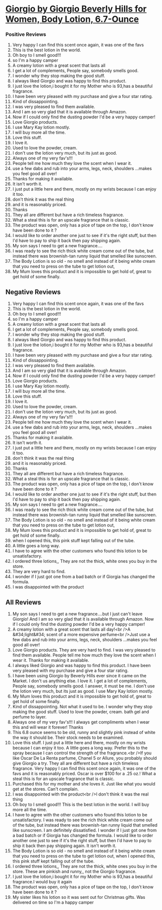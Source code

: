 # [Giorgio by Giorgio Beverly Hills for Women, Body Lotion, 6.7-Ounce](https://products.checkmycream.com/products/Giorgio-by-Giorgio-Beverly-Hills-for-Women-Body-Lotion-6.7-Ounce.html)

### Positive Reviews

<ol>
      <li>Very happy I can find this scent once again, it was one of the favs</li>
      <li>This is the best lotion in the world.</li>
      <li>Oh boy to I smell good!!!</li>
      <li>so I&#x27;m a happy camper</li>
      <li>A creamy lotion with a great scent that lasts all</li>
      <li>I get a lot of complements, People say, somebody smells good.</li>
      <li>I wonder why they stop making the good stuff.  </li>
      <li>I always liked Giorgio and was happy to find this product.  </li>
      <li>I just love the lotion,i bought it for my Mother who is 93,has a beautiful fragrance.</li>
      <li>I have been very pleased with my purchase and give a four star rating.</li>
      <li>Kind of dissappointing.</li>
      <li>I was very pleased to find them available.  </li>
      <li>And I am so very glad that it is available through Amazon.</li>
      <li>Now if I could only find the dusting powder I&#x27;d be a very happy camper!</li>
      <li>Love Giorgio products.  </li>
      <li>I use Mary Kay lotion mostly.</li>
      <li>I will buy more all the time.</li>
      <li>Love this stuff.  </li>
      <li>I love it.</li>
      <li>Used to love the powder, cream.</li>
      <li>I don&#x27;t use the lotion very much, but its just as good.</li>
      <li>Always one of my very fav&#x27;s!!!  </li>
      <li>People tell me how much they love the scent when I wear it.</li>
      <li>use a few dabs and rub into your arms, legs, neck, shoulders ...makes you feel good all over!</li>
      <li>Thanks for making it available.</li>
      <li>It isn&#x27;t worth it.</li>
      <li>I just put a little here and there, mostly on my wrists because I can enjoy it too.  </li>
      <li>don&#x27;t think it was the real thing</li>
      <li>and it is reasonably priced.  </li>
      <li>Thanks</li>
      <li>They all are different but have a rich timeless fragrance.  </li>
      <li>What a steal this is for an upscale fragrance that is classic.</li>
      <li>The product was open, only has a pice of tape on the top, I don&#x27;t know have been done to it ?</li>
      <li>I would like to order another one just to see if it&#x27;s the right stuff, but then I&#x27;d have to pay to ship it back then pay shipping again.</li>
      <li>My son says I need to get a new fragrance....</li>
      <li>I was ready to see the rich thick white cream come out of the tube, but instead there was brownish-tan runny liquid that smelled like sunscreen.</li>
      <li>The Body Lotion is so old - no smell and instead of it being white cream that you need to press on the tube to get lotion out,</li>
      <li>My Mum loves this product and it is impossible to get hold of, great to get hold of some finally.</li>
</ol>


<h2>Negative Reviews</h2>
<ol>
<li> Very happy I can find this scent once again, it was one of the favs</li>
<li> This is the best lotion in the world.</li>
<li> Oh boy to I smell good!!!</li>
<li> so I&#x27;m a happy camper</li>
<li> A creamy lotion with a great scent that lasts all</li>
<li> I get a lot of complements, People say, somebody smells good.</li>
<li> I wonder why they stop making the good stuff.  </li>
<li> I always liked Giorgio and was happy to find this product.  </li>
<li> I just love the lotion,i bought it for my Mother who is 93,has a beautiful fragrance.</li>
<li> I have been very pleased with my purchase and give a four star rating.</li>
<li> Kind of dissappointing.</li>
<li> I was very pleased to find them available.  </li>
<li> And I am so very glad that it is available through Amazon.</li>
<li> Now if I could only find the dusting powder I&#x27;d be a very happy camper!</li>
<li> Love Giorgio products.  </li>
<li> I use Mary Kay lotion mostly.</li>
<li> I will buy more all the time.</li>
<li> Love this stuff.  </li>
<li> I love it.</li>
<li> Used to love the powder, cream.</li>
<li> I don&#x27;t use the lotion very much, but its just as good.</li>
<li> Always one of my very fav&#x27;s!!!  </li>
<li> People tell me how much they love the scent when I wear it.</li>
<li> use a few dabs and rub into your arms, legs, neck, shoulders ...makes you feel good all over!</li>
<li> Thanks for making it available.</li>
<li> It isn&#x27;t worth it.</li>
<li> I just put a little here and there, mostly on my wrists because I can enjoy it too.  </li>
<li> don&#x27;t think it was the real thing</li>
<li> and it is reasonably priced.  </li>
<li> Thanks</li>
<li> They all are different but have a rich timeless fragrance.  </li>
<li> What a steal this is for an upscale fragrance that is classic.</li>
<li> The product was open, only has a pice of tape on the top, I don&#x27;t know have been done to it ?</li>
<li> I would like to order another one just to see if it&#x27;s the right stuff, but then I&#x27;d have to pay to ship it back then pay shipping again.</li>
<li> My son says I need to get a new fragrance....</li>
<li> I was ready to see the rich thick white cream come out of the tube, but instead there was brownish-tan runny liquid that smelled like sunscreen.</li>
<li> The Body Lotion is so old - no smell and instead of it being white cream that you need to press on the tube to get lotion out,</li>
<li> My Mum loves this product and it is impossible to get hold of, great to get hold of some finally.</li>
<li> when I opened this, this pink stuff kept falling out of the tube.</li>
<li> A little goes a long way.  </li>
<li> I have to agree with the other customers who found this lotion to be unsatisfactory.</li>
<li> I ordered three lotions,,  They are not the thick, white ones you buy in the store.</li>
<li> They are very hard to find.  </li>
<li> I wonder if I just got one from a bad batch or if Giorgia has changed the formula.</li>
<li> I was disappointed with the product</li>
</ol>

<h2>All Reviews</h2>

<ol>
    <li> My son says I need to get a new fragrance....but I just can&#x27;t leave Giorgio! And I am so very glad that it is available through Amazon. Now if I could only find the dusting powder I&#x27;d be a very happy camper!</li>
    <li> A creamy lotion with a great scent that lasts all day!&lt;br /&gt;A &amp;#34;light&amp;#34; scent of a more expensive perfume&lt;br /&gt;Just use a few dabs and rub into your arms, legs, neck, shoulders ...makes you feel good all over!</li>
    <li> Love Giorgio products.  They are very hard to find.  I was very pleased to find them available.  People tell me how much they love the scent when I wear it. Thanks for making it available.</li>
    <li> I always liked Giorgio and was happy to find this product.  I have been very pleased with my purchase and give a four star rating.</li>
    <li> I have been using Giorgio by Beverly Hills ever since it came on the Market. I don&#x27;t us anything else. I love it. I get a lot of complements, People say, somebody smells good. I answer, it must be me. I don&#x27;t use the lotion very much, but its just as good. I use Mary Kay lotion mostly.</li>
    <li> My Mum loves this product and it is impossible to get hold of, great to get hold of some finally.</li>
    <li> Kind of dissappointing. Not what it used to be.  I wonder why they stop making the good stuff.  Used to love the powder, cream. bath gel and perfume to layer.</li>
    <li> Always one of my very fav&#x27;s!!!  I always get compliments when I wear this and will wear it forever! Thanks</li>
    <li> This 6.8 ounce seems to be old, runny and slightly pink instead of white the way it should be.  Their stock needs to be examined.</li>
    <li> Love this stuff.  I just put a little here and there, mostly on my wrists because I can enjoy it too.  A little goes a long way.  Prefer this to the spray because I can control the strength of the fragrance.&lt;br /&gt;If you like Oscar De La Renta  parfume, Chanel 5 or Allure, you probably should give Giorgio a try.  They all are different but have a rich timeless fragrance.  Very happy I can find this scent once again, it was one of the favs and it is reasonably priced.  Oscar is over $100 for a .25 oz.!  What a steal this is for an upscale fragrance that is classic.</li>
    <li> Purchased this for my mother and she loves it. Just like what you would get at the stores. Can&#x27;t complain.</li>
    <li> I was disappointed with the product&lt;br /&gt;I don&#x27;t think it was the real thing</li>
    <li> Oh boy to I smell good!!! This is the best lotion in the world. I will buy more all the time.</li>
    <li> I have to agree with the other customers who found this lotion to be unsatisfactory. I was ready to see the rich thick white cream come out of the tube, but instead there was brownish-tan runny liquid that smelled like sunscreen. I am definitely dissatisfied. I wonder if I just got one from a bad batch or if Giorgia has changed the formula. I would like to order another one just to see if it&#x27;s the right stuff, but then I&#x27;d have to pay to ship it back then pay shipping again. It isn&#x27;t worth it.</li>
    <li> The Body Lotion is so old - no smell and instead of it being white cream that you need to press on the tube to get lotion out, when I opened this, this pink stuff kept falling out of the tube.</li>
    <li> I ordered three lotions,,  They are not the thick, white ones you buy in the store. These are pinkish and runny,, not the Giorgio fragrance.</li>
    <li> I just love the lotion,i bought it for my Mother who is 93,has a beautiful fragrance.I would buy it again</li>
    <li> The product was open, only has a pice of tape on the top, I don&#x27;t know have been done to it ?</li>
    <li> My sister likes his lotion so it was sent out for Christmas gifts. Was delivered on time so I&#x27;m a happy camper</li>
</ol>




